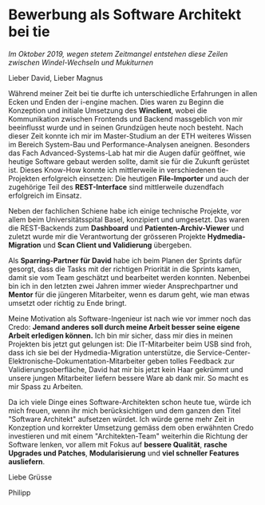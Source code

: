 Bewerbung als Software Architekt bei tie
========================================

*Im Oktober 2019, wegen stetem Zeitmangel entstehen diese Zeilen zwischen Windel-Wechseln und Mukiturnen*

Lieber David, Lieber Magnus

Während meiner Zeit bei tie durfte ich unterschiedliche Erfahrungen in allen Ecken und Enden der i-engine machen. Dies waren zu Beginn die Konzeption und initiale Umsetzung des **Winclient**, wobei die Kommunikation zwischen Frontends und Backend massgeblich von mir beeinflusst wurde und in seinen Grundzügen heute noch besteht. Nach dieser Zeit konnte ich mir im Master-Studium an der ETH weiteres Wissen im Bereich System-Bau und Performance-Analysen aneignen. Besonders das Fach Advanced-Systems-Lab hat mir die Augen dafür geöffnet, wie heutige Software gebaut werden sollte, damit sie für die Zukunft gerüstet ist. Dieses Know-How konnte ich mittlerweile in verschiedenen tie-Projekten erfolgreich einsetzen: Die heutigen **File-Importer** und auch der zugehörige Teil des **REST-Interface** sind mittlerweile duzendfach erfolgreich im Einsatz.

Neben der fachlichen Schiene habe ich einige technische Projekte, vor allem beim Universitätsspital Basel, konzipiert und umgesetzt. Das waren die REST-Backends zum **Dashboard** und **Patienten-Archiv-Viewer** und zuletzt wurde mir die Verantwortung der grösseren Projekte **Hydmedia-Migration** und **Scan Client und Validierung** übergeben. 

Als **Sparring-Partner für David** habe ich beim Planen der Sprints dafür gesorgt, dass die Tasks mit der richtigen Priorität in die Sprints kamen, damit sie vom Team geschätzt und bearbeitet werden konnten. Nebenbei bin ich in den letzten zwei Jahren immer wieder Ansprechpartner und **Mentor** für die jüngeren Mitarbeiter, wenn es darum geht, wie man etwas umsetzt oder richtig zu Ende bringt.

Meine Motivation als Software-Ingenieur ist nach wie vor immer noch das Credo: **Jemand anderes soll durch meine Arbeit besser seine eigene Arbeit erledigen können.** Ich bin mir sicher, dass mir dies in meinen Projekten bis jetzt gut gelungen ist: Die IT-Mitarbeiter beim USB sind froh, dass ich sie bei der Hydmedia-Migration unterstütze, die Service-Center-Elektronische-Dokumentation-Mitarbeiter geben tolles Feedback zur Validierungsoberfläche, David hat mir bis jetzt kein Haar gekrümmt und unsere jungen Mitarbeiter liefern bessere Ware ab dank mir. So macht es mir Spass zu Arbeiten.

Da ich viele Dinge eines Software-Architekten schon heute tue, würde ich mich freuen, wenn ihr mich berücksichtigen und dem ganzen den Titel "Software Architekt" aufsetzen würdet. Ich würde gerne mehr Zeit in Konzeption und korrekter Umsetzung gemäss dem oben erwähnten Credo investieren und mit einem "Architekten-Team" weiterhin die Richtung der Software lenken, vor allem mit Fokus auf **bessere Qualität**, **rasche Upgrades und Patches**, **Modularisierung** und **viel schneller Features ausliefern**.

Liebe Grüsse

Philipp
